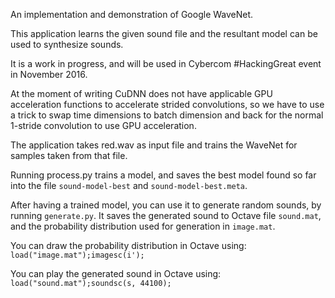 An implementation and demonstration of Google WaveNet.

This application learns the given sound file and
the resultant model can be used to synthesize sounds.

It is a work in progress, and will be used in Cybercom #HackingGreat
event in November 2016.

At the moment of writing CuDNN does not have applicable GPU acceleration functions to accelerate
strided convolutions, so we have to use a trick to swap time dimensions to batch dimension and back for the normal 1-stride convolution to use GPU acceleration.

The application takes red.wav as input file and trains the WaveNet for samples taken from that file.

Running process.py trains a model, and saves the best model found so far into the file `sound-model-best` and `sound-model-best.meta`.

After having a trained model, you can use it to generate random sounds, by running `generate.py`. It saves the generated sound to Octave file `sound.mat`,
and the probability distribution used for generation in `image.mat`.

You can draw the probability distribution in Octave using: `load("image.mat");imagesc(i');`

You can play the generated sound in Octave using: `load("sound.mat");soundsc(s, 44100);`
